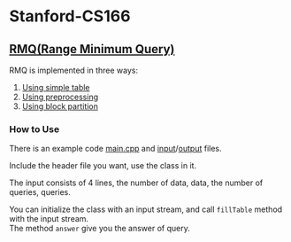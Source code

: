 # Stanford-CS166

## [RMQ(Range Minimum Query)](RMQ)

RMQ is implemented in three ways:

1. [Using simple table](RMQ/src/simple_table.hpp)
2. [Using preprocessing](RMQ/src/preprocessing.hpp)
3. [Using block partition](RMQ/src/block_partition.hpp)


### How to Use

There is an example code [main.cpp](RMQ/src/main.cpp) and [input](RMQ/input.txt)/[output](RMQ/output.txt) files.

Include the header file you want, use the class in it.

The input consists of 4 lines, the number of data, data, the number of queries, queries.

You can initialize the class with an input stream, and call `fillTable` method with the input stream.  
The method `answer` give you the answer of query.
